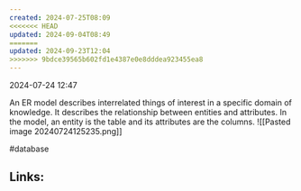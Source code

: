 ```yaml
---
created: 2024-07-25T08:09
<<<<<<< HEAD
updated: 2024-09-04T08:49
=======
updated: 2024-09-23T12:04
>>>>>>> 9bdce39565b602fd1e4387e0e8dddea923455ea8
---
```

2024-07-24 12:47


An ER model describes interrelated things of interest in a specific domain of knowledge. It describes the relationship between entities and attributes. In the model, an entity is the table and its attributes are the columns. 
![[Pasted image 20240724125235.png]]

#database 

## Links:



